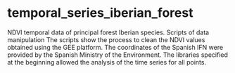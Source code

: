 # temporal_series_iberian_forest
NDVI temporal data of principal forest Iberian species. Scripts of data manipulation
The scripts show the process to clean the NDVI values obtained using the GEE platform.
The coordinates of the Spanish IFN were provided by the Spanish Ministry of the Environment.
The libraries specified at the beginning allowed the analysis of the time series for all points.
